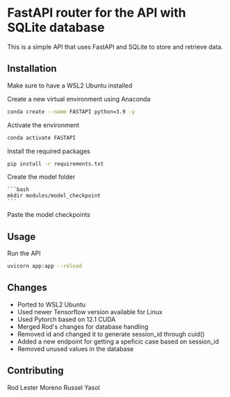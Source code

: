 # FastAPI router for the API with SQLite database

This is a simple API that uses FastAPI and SQLite to store and retrieve data.



## Installation

Make sure to have a WSL2 Ubuntu installed 

Create a new virtual environment using Anaconda

```bash
conda create --name FASTAPI python=3.9 -y
```


Activate the environment

```bash
conda activate FASTAPI
```


Install the required packages

```bash
pip install -r requirements.txt
```


Create the model folder
    
    ```bash
    mkdir modules/model_checkpoint
    ```

Paste the model checkpoints



## Usage

Run the API

```bash
uvicorn app:app --reload
```



## Changes

- Ported to WSL2 Ubuntu
- Used newer Tensorflow version available for Linux
- Used Pytorch based on 12.1 CUDA
- Merged Rod's changes for database handling
- Removed id and changed it to generate session_id through cuid()
- Added a new endpoint for getting a speficic case based on session_id
- Removed unused values in the database



## Contributing

Rod Lester Moreno
Russel Yasol